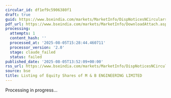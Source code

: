 ```yaml
---
circular_id: df1ef9c5906380f1
draft: true
guid: https://www.bseindia.com/markets/MarketInfo/DispNoticesNCirculars.aspx?Noticeid={A52CC520-B0C2-4635-A9C5-9A4311A8FC96}&noticeno=20250805-52&dt=08/05/2025&icount=52&totcount=60&flag=0
pdf_url: https://www.bseindia.com/markets/MarketInfo/DownloadAttach.aspx?id=20250805-52&attachedId=73abf620-4664-40a1-95f2-b7d4ed02b6ce
processing:
  attempts: 1
  content_hash: ''
  processed_at: '2025-08-05T15:28:44.460711'
  processor_version: '2.0'
  stage: claude_failed
  status: failed
published_date: '2025-08-05T13:52:09+00:00'
rss_url: https://www.bseindia.com/markets/MarketInfo/DispNoticesNCirculars.aspx?Noticeid={A52CC520-B0C2-4635-A9C5-9A4311A8FC96}&noticeno=20250805-52&dt=08/05/2025&icount=52&totcount=60&flag=0
source: bse
title: Listing of Equity Shares of M & B ENGINEERING LIMITED
---
```


Processing in progress...
